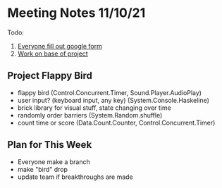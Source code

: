 # Meeting Notes 11/10/21

Todo:

1. [Everyone fill out google form](#1)
2. [Work on base of project](#2)

## Project Flappy Bird
- flappy bird (Control.Concurrent.Timer, Sound.Player.AudioPlay)
- user input? (keyboard input, any key) (System.Console.Haskeline)
- brick library for visual stuff, state changing over time
- randomly order barriers (System.Random.shuffle)
- count time or score (Data.Count.Counter, Control.Concurrent.Timer)

<a name="2"></a>
## Plan for This Week
- Everyone make a branch
- make "bird" drop
- update team if breakthroughs are made
